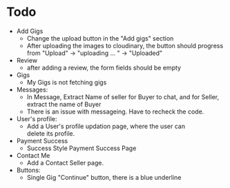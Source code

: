 # Todo

- Add Gigs 
  - Change the upload button in the "Add gigs" section
  - After uploading the images to cloudinary, the button should progress from "Upload" -> "uploading ... " -> "Uploaded"
- Review 
  - after adding a review, the form fields should be empty
- Gigs 
  - My Gigs is not fetching gigs
- Messages: 
  - In Message, Extract Name of seller for Buyer to chat, and for Seller, extract the name of Buyer
  - There is an issue with messageing. Have to recheck the code.
- User's profile: 
  - Add a User's profile updation page, where the user can delete its profile.
- Payment Success 
  - Success Style Payment Success Page
- Contact Me
  - Add a Contact Seller page.
- Buttons:
  - Single Gig "Continue" button, there is a blue underline